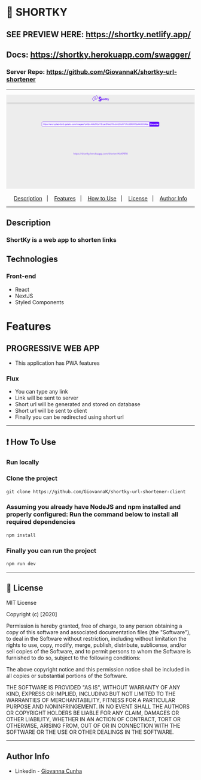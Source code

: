 # 📃 SHORTKY

## SEE PREVIEW HERE: https://shortky.netlify.app/

## Docs: https://shortky.herokuapp.com/swagger/

### Server Repo: https://github.com/GiovannaK/shortky-url-shortener
---

![Project Image](public/image.png)
<p align="center">
  <a href="#description">Description</a>&nbsp;&nbsp;&nbsp;|&nbsp;&nbsp;&nbsp;
  <a href="#Features">Features</a>&nbsp;&nbsp;&nbsp;|&nbsp;&nbsp;&nbsp;
  <a href="#how-to-use">How to Use</a>&nbsp;&nbsp;&nbsp;|&nbsp;&nbsp;&nbsp;
  <a href="#license">License</a>&nbsp;&nbsp;&nbsp;|&nbsp;&nbsp;&nbsp;
  <a href="#author-info">Author Info</a>
</p>

---

## Description
### ShortKy is a web app to shorten links

## Technologies

### Front-end
- React
- NextJS
- Styled Components

# Features

## PROGRESSIVE WEB APP
- This application has PWA features

### Flux

- You can type any link
- Link will be sent to server
- Short url will be generated and stored on database
- Short url will be sent to client
- Finally you can be redirected using short url

---
## ❗ How To Use

### Run locally

### Clone the project

```html
git clone https://github.com/GiovannaK/shortky-url-shortener-client
```

### Assuming you already have NodeJS and npm installed and properly configured: Run the command below to install all required dependencies

```html
npm install
```
### Finally you can run the project
```html
npm run dev
```

---

## 📌 License

MIT License

Copyright (c) [2020]

Permission is hereby granted, free of charge, to any person obtaining a copy
of this software and associated documentation files (the "Software"), to deal
in the Software without restriction, including without limitation the rights
to use, copy, modify, merge, publish, distribute, sublicense, and/or sell
copies of the Software, and to permit persons to whom the Software is
furnished to do so, subject to the following conditions:

The above copyright notice and this permission notice shall be included in all
copies or substantial portions of the Software.

THE SOFTWARE IS PROVIDED "AS IS", WITHOUT WARRANTY OF ANY KIND, EXPRESS OR
IMPLIED, INCLUDING BUT NOT LIMITED TO THE WARRANTIES OF MERCHANTABILITY,
FITNESS FOR A PARTICULAR PURPOSE AND NONINFRINGEMENT. IN NO EVENT SHALL THE
AUTHORS OR COPYRIGHT HOLDERS BE LIABLE FOR ANY CLAIM, DAMAGES OR OTHER
LIABILITY, WHETHER IN AN ACTION OF CONTRACT, TORT OR OTHERWISE, ARISING FROM,
OUT OF OR IN CONNECTION WITH THE SOFTWARE OR THE USE OR OTHER DEALINGS IN THE
SOFTWARE.

---

## Author Info

- Linkedin - [Giovanna Cunha](https://www.linkedin.com/in/giovanna-kelli/)
